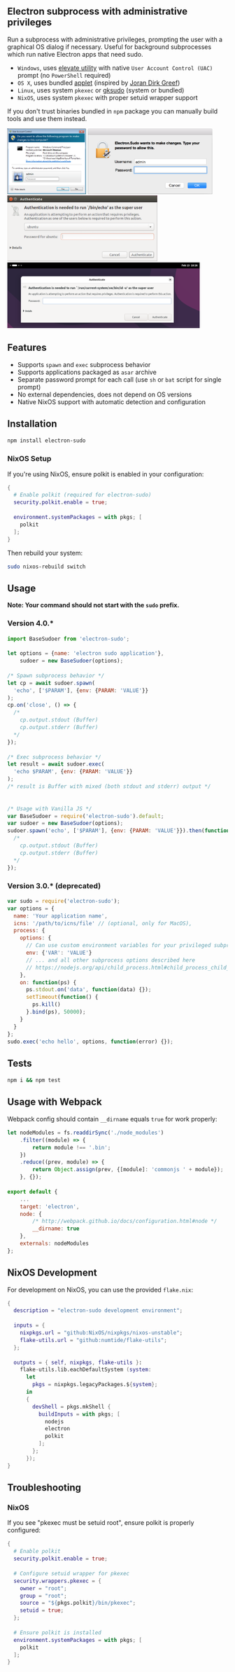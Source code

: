 ## Electron subprocess with administrative privileges

Run a subprocess with administrative privileges, prompting the user with a graphical OS dialog if necessary. Useful for background subprocesses which run native Electron apps that need sudo.

- `Windows`, uses [elevate utility](https://github.com/danielmain/electron-sudo-universal/tree/master/src/vendor/win32) with native `User Account Control (UAC)` prompt (no `PowerShell` required)
- `OS X`, uses bundled [applet](https://github.com/danielmain/electron-sudo-universal/tree/master/src/bin/applet.app) (inspired by [Joran Dirk Greef](https://github.com/jorangreef))
- `Linux`, uses system `pkexec` or [gksudo](http://www.nongnu.org/gksu) (system or bundled)
- `NixOS`, uses system `pkexec` with proper setuid wrapper support

If you don't trust binaries bundled in `npm` package you can manually build tools and use them instead.

<img height="150px" src="./assets/win32.png"> <img height="150px" src="./assets/osx.png"> <img height="150px" src="./assets/linux.png"> <img height="150px" src="./assets/nixos.png">

## Features
- Supports `spawn` and `exec` subprocess behavior
- Supports applications packaged as `asar` archive
- Separate password prompt for each call (use `sh` or `bat` script for single prompt)
- No external dependencies, does not depend on OS versions
- Native NixOS support with automatic detection and configuration

## Installation
```bash
npm install electron-sudo
```

### NixOS Setup

If you're using NixOS, ensure polkit is enabled in your configuration:

```nix
{
  # Enable polkit (required for electron-sudo)
  security.polkit.enable = true;
  
  environment.systemPackages = with pkgs; [
    polkit
  ];
}
```

Then rebuild your system:
```bash
sudo nixos-rebuild switch
```

## Usage

**Note: Your command should not start with the `sudo` prefix.**

### Version 4.0.*

```javascript
import BaseSudoer from 'electron-sudo';

let options = {name: 'electron sudo application'},
    sudoer = new BaseSudoer(options);

/* Spawn subprocess behavior */
let cp = await sudoer.spawn(
  'echo', ['$PARAM'], {env: {PARAM: 'VALUE'}}
);
cp.on('close', () => {
  /*
    cp.output.stdout (Buffer)
    cp.output.stderr (Buffer)
  */
});

/* Exec subprocess behavior */
let result = await sudoer.exec(
  'echo $PARAM', {env: {PARAM: 'VALUE'}}
);
/* result is Buffer with mixed (both stdout and stderr) output */


/* Usage with Vanilla JS */
var BaseSudoer = require('electron-sudo').default;
var sudoer = new BaseSudoer(options);
sudoer.spawn('echo', ['$PARAM'], {env: {PARAM: 'VALUE'}}).then(function (cp) {
  /*
    cp.output.stdout (Buffer)
    cp.output.stderr (Buffer)
  */
});

```

### Version 3.0.* (deprecated)

```javascript
var sudo = require('electron-sudo');
var options = {
  name: 'Your application name',
  icns: '/path/to/icns/file' // (optional, only for MacOS),
  process: {
    options: {
      // Can use custom environment variables for your privileged subprocess
      env: {'VAR': 'VALUE'}
      // ... and all other subprocess options described here
      // https://nodejs.org/api/child_process.html#child_process_child_process_exec_command_options_callback
    },
    on: function(ps) {
      ps.stdout.on('data', function(data) {});
      setTimeout(function() {
        ps.kill()
      }.bind(ps), 50000);
    }
  }
};
sudo.exec('echo hello', options, function(error) {});
```

## Tests
```bash
npm i && npm test
```

## Usage with Webpack

Webpack config should contain `__dirname` equals `true` for work properly:

```javascript
let nodeModules = fs.readdirSync('./node_modules')
    .filter((module) => {
        return module !== '.bin';
    })
    .reduce((prev, module) => {
        return Object.assign(prev, {[module]: 'commonjs ' + module});
    }, {});

export default {
    ...
    target: 'electron',
    node: {
        /* http://webpack.github.io/docs/configuration.html#node */
        __dirname: true
    },
    externals: nodeModules
};
```

## NixOS Development

For development on NixOS, you can use the provided `flake.nix`:

```nix
{
  description = "electron-sudo development environment";

  inputs = {
    nixpkgs.url = "github:NixOS/nixpkgs/nixos-unstable";
    flake-utils.url = "github:numtide/flake-utils";
  };

  outputs = { self, nixpkgs, flake-utils }:
    flake-utils.lib.eachDefaultSystem (system:
      let
        pkgs = nixpkgs.legacyPackages.${system};
      in
      {
        devShell = pkgs.mkShell {
          buildInputs = with pkgs; [
            nodejs
            electron
            polkit
          ];
        };
      });
}
```

## Troubleshooting

### NixOS

If you see "pkexec must be setuid root", ensure polkit is properly configured:

```nix
{
  # Enable polkit
  security.polkit.enable = true;

  # Configure setuid wrapper for pkexec
  security.wrappers.pkexec = {
    owner = "root";
    group = "root";
    source = "${pkgs.polkit}/bin/pkexec";
    setuid = true;
  };

  # Ensure polkit is installed
  environment.systemPackages = with pkgs; [
    polkit
  ];
}
```